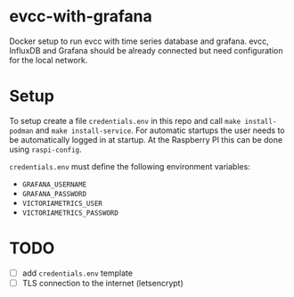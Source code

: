 # evcc-with-grafana
Docker setup to run evcc with time series database and grafana. evcc, InfluxDB and Grafana should be already connected but need configuration for the local network.

# Setup

To setup create a file `credentials.env` in this repo and call `make install-podman` and `make install-service`.
For automatic startups the user needs to be automatically logged in at startup.
At the Raspberry PI this can be done using `raspi-config`.

`credentials.env` must define the following environment variables:

- `GRAFANA_USERNAME`
- `GRAFANA_PASSWORD`
- `VICTORIAMETRICS_USER`
- `VICTORIAMETRICS_PASSWORD`

# TODO

- [ ] add `credentials.env` template
- [ ] TLS connection to the internet (letsencrypt)
